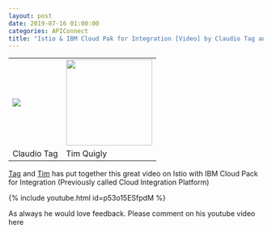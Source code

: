 ```yaml
---
layout: post
date: 2019-07-16 01:00:00
categories: APIConnect
title: "Istio & IBM Cloud Pak for Integration [Video] by Claudio Tag and Tim Quigly"
---
```

<table><tr><td>
<img src="https://media.licdn.com/dms/image/C5603AQHF3uz-XnTi5Q/profile-displayphoto-shrink_800_800/0?e=1568851200&v=beta&t=vAWiyG7-Y9Y_STMoTo1pmlE-v6d5goiflzsnqHaAusU"></td><td>
<img src="https://media.licdn.com/dms/image/C4D03AQE0rAEH-J0onw/profile-displayphoto-shrink_800_800/0?e=1568851200&v=beta&t=mcsp0YB6B07qAuM1CgumtqyQDswe2oOrbdWUMlw8gyY" width="170" /> </td></tr><tr><td>Claudio Tag</td><td>Tim Quigly</td></tr></table>




[Tag](https://www.linkedin.com/in/claudiotagliabue/) and [Tim](https://www.linkedin.com/in/timquigly/) has put together this great video on Istio with IBM Cloud Pack for Integration (Previously called Cloud Integration Platform)


{% include youtube.html id=p53o15ESfpdM %}


As always he would love feedback. Please comment on his youtube video here
